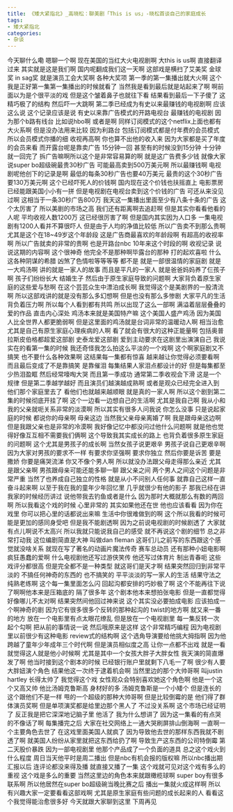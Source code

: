 ```yaml
---
title: 《矮大紧指北》_高晓松：聊美剧「This is us」-晓松首谈自己的家庭成长
tags:
- 矮大紧指北
categories:
- 杂谈
---
```


今天聊什么嘞
嗯聊一个啊
现在美国的当红大火电视剧啊
大this is us啊
直接翻译过来
其实就是这是我们啊
国内呢翻成我们这一天啊
这部戏是横扫了艾美奖
金球奖
in sag奖
就是演员工会大奖啊
各种大奖项
第一季的第一集播出就大火啊
这个我是正好第一集第一集播出的时候就看了
当然我是看到最后就是站起来了啊
啊前面以为是个很平淡的戏
但是这个皱着鼻子也就往下看
结果看到最后一下子傻了
这精巧极了的结构
然后吓一大跳啊
第二季已经成为有史以来最赚钱的电视剧啊
应该这么说
这个记录应该是说
有史以来靠广告模式的开路电视台
最赚钱的电视剧
因为那个b路有线台
比如说hbo啊
或者是啊
同样订阅模式的这个netflix上面也都有大火系啊
但是没办法用来比较
因为利路台
包括订阅模式都是付年费的会员模式
所以会员模式你播的细
收视再高啊
你也算不出他的收入来
因为大家都是买了年度的会员来看
而开露台呢是靠卖广告
15分钟一回
甚至有的时候没到15分钟
十分钟就一回完了
拆广告嘛啊所以这个是非常容易算的啊
就是这广告费多少钱
就像大家说super bo超级碗最贵30秒广告
可能最高卖到500万美元啊
所以最赚钱啊
电视剧呢他创下的记录是啊
最低的每条30秒广告也要40万美元
最贵的这个30秒广告要130万美元啊
这个已经吓死人的价钱啊
国内现在这个价钱也扶摇直上
电影票房已经能跟美国小小有一拼
但是电视剧在电视台卖到这个价钱的广告
可还从来没见过啊
这相当于一条30秒广告800万
我天这一集播出里面至少有八条十条的广告
这个太厉害了
所以美剧的市场之高
我们还有距离啊去追赶啊
但是其实你看看他看的人呢
平均收视人数1200万
这已经很厉害了啊
但是国内其实因为人口多
一集电视剧有1200人看并不算很吓人
但是由于人均的净值比较低
所以广告卖不到那么贵啊
尤其是这个在18~49岁这个年龄段
这是广告商最喜欢的年龄段啊
有超高的收视率啊
所以广告就卖的非常的贵啊
也是开路台nbc 10年来这个时段的啊
收视记录
说说这期的内容啊
这个很神奇
他完全不是那种啊毕露台的那种
打的起欢喜啦
什么这各种阴谋的希腊
凶煞了色情啦等等等等
都不是
就是一部很温情的家庭剧
就是一大鸡汤啊
讲的就是一家人的故事
而且是平凡的一家人
就是爸爸妈妈养了仨孩子啊
孩子们纷纷长大
结婚生子
然后由于原生家庭导致的问题啊
大家背负着原生家庭的这些爱与愁啊
在这个芸芸众生中漂泊成长啊
我觉得这个是美剧界的一股清流啊
所以这部戏讲的就是没有那么多幻想啊
但是也没有那么多惨剧
大家平凡的生活背负着压力啊
所以每个人看到都有共鸣
所以出现了这么一部啊
满溢着层层叠叠的爱的作品
直击内心深处
鸡汤本来就是美国特产嘛
这个美国人盛产鸡汤
因为美国人比全世界人都更脆弱啊
但是这里面的鸡汤就是台词非常的温暖动人啊
相当治愈
尤其是自己有原生家庭心理疾病的人啊
看了就会有很大的这种正能量啊
包括奥普拉斯皮伯格都超爱这部剧
史泰龙爱这部剧
爱到主动要求在这剧里出演演自己
我说实在的看第一集的时候
我还奇怪我怎么拍这么平淡的一个戏啊
这个啊家庭剧又不搞笑
也不要什么各种效果啊
这结果每一集都有惊喜
越来越让你觉得必须要看啊
而且最后变成了不是靠搞笑
是靠催泪
每集结果人家泪点都设计的好
但是每集都至少热泪盈眶
然后经常嚎啕大哭
而且第一季成功
通常第二季收视会下滑
这是一个规律
但是第二季越学越好
而且演员们越演越成熟啊
或者是观众已经完全进入到
他们那个家庭里去了
看他们也就越来越顺眼
就是真的一家人啊
所以这个剧到第二集的时候彻底开挂了啊
这个一边看一边想自己的生活啊
尤其是我自己啊
我从小和我的父亲就呃关系非常的淡漠啊
所以其实有很多人问我说
你怎么没事
只是说起家庭的时候
都说你的母亲啊
母亲这边
当然我父亲母亲离婚了啊
我是跟母亲这边啊
但是我跟父亲也是非常的冷漠啊
我好像记忆中都没问过他什么问题啊
就是他也觉得好像互互相不需要我们俩啊
这个导致我其实成长的路上
也背负着很多原生家庭的问题啊
这个尤其是男孩子的成长啊
当然女孩子说更艰辛
男孩子说自己更艰辛啊
因为大家对男孩的要求不一样
有要求你坚强啊
要求你独立
然后你要是诉苦
要是撒娇
你要是痛哭流涕
你又不像个男人啊
所以就没办法跟父母走得那么亲近
尤其是跟父亲啊
男孩跟母亲可能还能多聊一聊
跟父亲之间
两个男人之间这个问题是非常严重
当然了也养成自己独立的性格
就是从小不问别人任何事
就靠自己这样一直奋斗起来啊
以至于我在我的童年少年回忆里
几乎就很少有他的影子
那我已经在讲我家的时候经历讲过
说他带我去钓鱼或者是什么
因为那时大概就那么有数的两回啊
所以我看这个戏的时候
心里非常的
其实如果他还在世
他也应该看看
因为你在戏里
你可以把心里的话都说出来嘛
生活中你很难做到的啊
这个所以我看的时候可能是更加的感同身受吧
但是我不能剧透啊
因为之前说电视剧的时候剧透了
大家就有点儿啊说不太高兴
所以我就只能说我自己的感受
就不再说这个剧的细节
总之非常打动我
这位编剧简直是大神
叫做dan fleman
这哥们儿之前写的东西跟这个感觉就没啥关系
就现在写了著名的动画片魔法传奇
赛车总动员
还有那种小妞电影啊
疯狂愚蠢的爱啊
什么电视剧他还写过游侠笑传
他还写过体育片
制出青春呃
这些戏评分都很高
但是完全都不是一种类型
就这哥们是天才啊
结果突然回归到非常平淡的
不搞任何神奇的东西的
也不搞笑的
平平淡淡的写一家人的生活
结果守法之纯熟老练啊
这个每一集里面怎么闪
回起沟都安排的巧妙极了啊
这个不能再往下说了啊啊他本来是压箱底的
隔了很多年
这个剧本他本来想拍张电影
但是一直都觉得好像哪儿不太对啊
结果突然间他回过神来说
这个其实没必要拍成电影
应该拍成一个啊神奇的剧
因为它有很多很多个反转的那种起沟的
twist的地方啊
就又来一番的地方
放在一个电影里有点太眼花缭乱
但是放在一个电视剧里
每一集反转一次
起个勾啊
把从前的事情说一说
然后哦原来是这样
这个非常精巧编程
因为电视剧里以前很少有这种电影
review式的结构啊
这个选角导演要给他挑大拇指啊
因为他跨越了童年少年成年三个时代啊
但是演员相似度之高
让你一点都不出戏
就是一看就觉得这人就是他小时候啊
尤其是其中一个女孩大胖子大胖女性
我天演的简直爆发了啊
他当时接到这个剧本的时候
已经银行账户里就剩下八毛一了啊
很少有人要大胖妞演个角色
结果他这一次终于逮着机会啊
当然里边的那个大帅哥啊
叫justin hartley
长得太帅了
我觉得这个戏
女性观众会特别喜欢她这个角色啊
他是一个这个又高又帅
他比汤姆克鲁斯高
身材好的多
汤姆克鲁斯是一个小矮个
但是连长的这个跟他们不是一样
甩的一个超级的那种大帅哥啊
但是比较倒霉的是
他们得了群体演员奖啊
但是单项演奖都是给里边那个黑人了
不过没关系啊
这个市场已经证明了
反正我是把它深深地记脑子里
他活了
我为什么想讲了
因为这一集看的有点哭的不像话了啊
每集播完之后
大家在社交网络上一通大哭刷屏排山倒海啊
一直啊一个主要角色去世了
在这戏里面美国人就疯了
因为导致他去世的那样东西我就不剧透了啊
就美国人纷纷从家里就把这东西给扔了啊
导致生产这东西的公司特倒霉
第二天股价暴跌
因为一部电视剧里
他那个产品成了一个负面的道具
总之这个戏火到什么程度
周日当天他平时是周二播出
但是nbc有机会报的版权嘛
所以nbc播出期汇报以后
连评论都没来得及播
就直接又播了一集
这个戏就可见对这个戏有多么的重视
这个戏是多么的重要
当然这里边的角色本来就跟橄榄球啊
super boy有很多联系啊
所以他居然在super bo超级碗当晚比赛之后
播出一集就火成这样啊
所以有兴趣大家一定要看看这部戏啊
尤其是原生家庭有些问题的成长起来的人
看看这个我觉得能治愈很多好
今天就跟大家聊到这里
下周再见